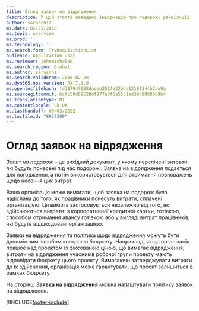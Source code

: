 ```yaml
---
title: Огляд заявок на відрядження
description: У цій статті наведено інформацію про подорожі реквізиції. У заявці на подорож документуються заплановані витрати на подорож.
author: saraschi2
ms.date: 02/23/2018
ms.topic: overview
ms.prod: ''
ms.technology: ''
ms.search.form: TrvRequisitionList
audience: Application User
ms.reviewer: johnmichalak
ms.search.region: Global
ms.author: saraschi
ms.search.validFrom: 2016-02-28
ms.dyn365.ops.version: AX 7.0.0
ms.openlocfilehash: fd317947688daeae251fe22bda1218f244b2aa9a
ms.sourcegitcommit: 6cfc50d89528df977a8f6a55c1ad39d99800d9b4
ms.translationtype: MT
ms.contentlocale: uk-UA
ms.lasthandoff: 06/03/2022
ms.locfileid: "8927399"
---
```

# <a name="travel-requisitions-overview"></a>Огляд заявок на відрядження

*Запит на подорож* – це вихідний документ, у якому перелічені витрати, які будуть понесені під час подорожі. Заявка на відрядження подається для погодження, а потім використовується для отримання повноважень щодо несення цих витрат.

Ваша організація може вимагати, щоб заявка на подорож була надіслана до того, як працівники понесуть витрати, сплачені організацією. Ця вимога застосовується незалежно від того, як здійснюються витрати: з корпоративної кредитної картки, готівкою, способом отримання авансу готівкою або у вигляді витрат працівників, які будуть відшкодовані організацією.

Заявки на відрядження та політика щодо відрядження можуть бути допоміжним засобом контролю бюджету. Наприклад, якщо організація працює над проектом із фіксованою ціною, що вимагає відрядження, витрати на відрядження учасників робочої групи проекту мають відповідати бюджету цього проекту. Вимагаючи затверджувати витрати до їх здійснення, організація може гарантувати, що проект залишиться в рамках бюджету.

На сторінці **Заявка на відрядження** можна налаштувати політику заявок на відрядження.


[!INCLUDE[footer-include](../includes/footer-banner.md)]